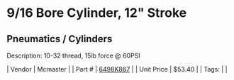 # 9/16 Bore Cylinder, 12" Stroke
## Pneumatics / Cylinders
Description: 	10-32 thread, 15lb force @ 60PSI 

| Vendor | Mcmaster | 
| Part # | [6498K867](https://www.mcmaster.com/#6498K867) | 
| Unit Price | $53.40 | 
| Tags: |  | 
